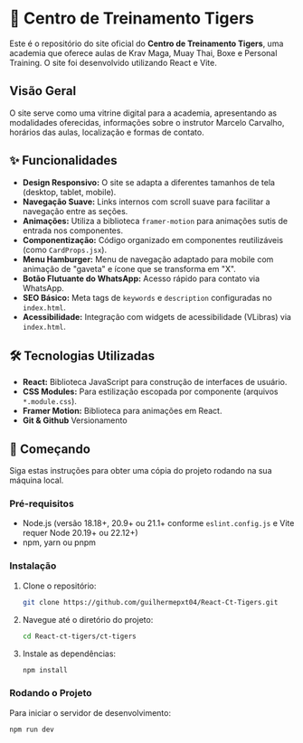 # 💪 Centro de Treinamento Tigers

Este é o repositório do site oficial do **Centro de Treinamento Tigers**, uma academia que oferece aulas de Krav Maga, Muay Thai, Boxe e Personal Training. O site foi desenvolvido utilizando React e Vite.

## Visão Geral

O site serve como uma vitrine digital para a academia, apresentando as modalidades oferecidas, informações sobre o instrutor Marcelo Carvalho, horários das aulas, localização e formas de contato.

## ✨ Funcionalidades

* **Design Responsivo:** O site se adapta a diferentes tamanhos de tela (desktop, tablet, mobile).
* **Navegação Suave:** Links internos com scroll suave para facilitar a navegação entre as seções.
* **Animações:** Utiliza a biblioteca `framer-motion` para animações sutis de entrada nos componentes.
* **Componentização:** Código organizado em componentes reutilizáveis (como `CardProps.jsx`).
* **Menu Hamburger:** Menu de navegação adaptado para mobile com animação de "gaveta" e ícone que se transforma em "X".
* **Botão Flutuante do WhatsApp:** Acesso rápido para contato via WhatsApp.
* **SEO Básico:** Meta tags de `keywords` e `description` configuradas no `index.html`.
* **Acessibilidade:** Integração com widgets de acessibilidade (VLibras) via `index.html`.

## 🛠️ Tecnologias Utilizadas

* **React:** Biblioteca JavaScript para construção de interfaces de usuário.
* **CSS Modules:** Para estilização escopada por componente (arquivos `*.module.css`).
* **Framer Motion:** Biblioteca para animações em React.
* **Git & Github** Versionamento

## 🚀 Começando

Siga estas instruções para obter uma cópia do projeto rodando na sua máquina local.

### Pré-requisitos

* Node.js (versão 18.18+, 20.9+ ou 21.1+ conforme `eslint.config.js` e Vite requer Node 20.19+ ou 22.12+)
* npm, yarn ou pnpm

### Instalação

1.  Clone o repositório:
    ```bash
    git clone https://github.com/guilhermepxt04/React-Ct-Tigers.git
    ```
2.  Navegue até o diretório do projeto:
    ```bash
    cd React-ct-tigers/ct-tigers
    ```
3.  Instale as dependências:
    ```bash
    npm install
    ```

### Rodando o Projeto

Para iniciar o servidor de desenvolvimento:

```bash
npm run dev
```
